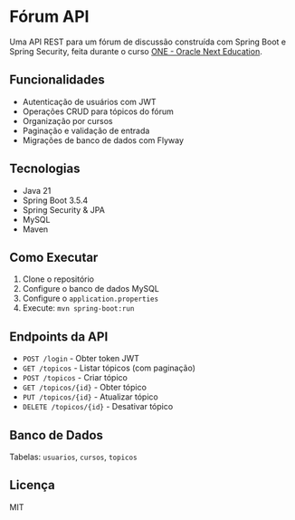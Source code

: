 # Fórum API

Uma API REST para um fórum de discussão construída com Spring Boot e Spring Security, feita durante o curso [ONE - Oracle Next Education](https://www.oracle.com/br/education/oracle-next-education/).

## Funcionalidades

- Autenticação de usuários com JWT
- Operações CRUD para tópicos do fórum
- Organização por cursos
- Paginação e validação de entrada
- Migrações de banco de dados com Flyway

## Tecnologias

- Java 21
- Spring Boot 3.5.4
- Spring Security & JPA
- MySQL
- Maven

## Como Executar

1. Clone o repositório
2. Configure o banco de dados MySQL
3. Configure o `application.properties`
4. Execute: `mvn spring-boot:run`

## Endpoints da API

- `POST /login` - Obter token JWT
- `GET /topicos` - Listar tópicos (com paginação)
- `POST /topicos` - Criar tópico
- `GET /topicos/{id}` - Obter tópico
- `PUT /topicos/{id}` - Atualizar tópico
- `DELETE /topicos/{id}` - Desativar tópico

## Banco de Dados

Tabelas: `usuarios`, `cursos`, `topicos`
## Licença

MIT
